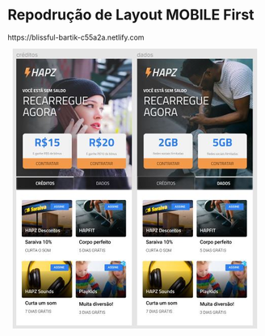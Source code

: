 
 <h1 text-align="center"> Repodrução de Layout MOBILE First </h1>
 https://blissful-bartik-c55a2a.netlify.com

<p align="center">
  <img src="https://github.com/ViniciusMDuarte/Hapz-Mobile-first/blob/master/screenshot.JPG">
</p>
